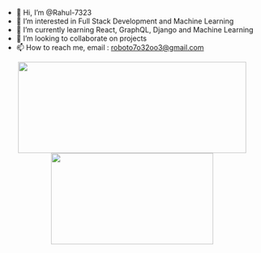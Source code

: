 - 👋 Hi, I’m @Rahul-7323
- 👀 I’m interested in Full Stack Development and Machine Learning
- 🌱 I’m currently learning React, GraphQL, Django and Machine Learning
- 💞️ I’m looking to collaborate on projects
- 📫 How to reach me, email : roboto7o32oo3@gmail.com


<p align="center">
  <img height="180em" width="450em" src="https://github-readme-stats.vercel.app/api?username=Rahul-7323&count_private=true&theme=tokyonight&show_icons=true"/>
  <img height="180em" width="320em" src="https://github-readme-stats.vercel.app/api/top-langs/?username=Rahul-7323&layout=compact&langs_count=10&theme=tokyonight&show_icons=true&exclude_repo=HealthChief"/>
</p>

<!---
Rahul-7323/Rahul-7323 is a ✨ special ✨ repository because its `README.md` (this file) appears on your GitHub profile.
You can click the Preview link to take a look at your changes.
--->
